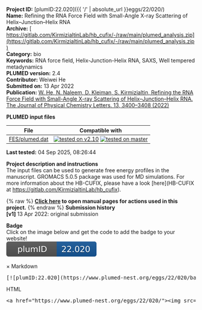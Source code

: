 **Project ID:** [plumID:22.020]({{ '/' | absolute_url }}eggs/22/020/)  
**Name:**  Refining the RNA Force Field with Small-Angle X-ray Scattering of Helix–Junction–Helix RNA  
**Archive:** [ https://gitlab.com/KirmizialtinLab/hb_cufix/-/raw/main/plumed_analysis.zip](https://gitlab.com/KirmizialtinLab/hb_cufix/-/raw/main/plumed_analysis.zip)  
**Category:**  bio  
**Keywords:**  RNA force field, Helix-Junction-Helix RNA, SAXS, Well tempered metadynamics  
**PLUMED version:**  2.4  
**Contributor:**  Weiwei He  
**Submitted on:** 13 Apr 2022  
**Publication:** [W. He, N. Naleem, D. Kleiman, S. Kirmizialtin, Refining the RNA Force Field with Small-Angle X-ray Scattering of Helix–Junction–Helix RNA. The Journal of Physical Chemistry Letters. 13, 3400–3408 (2022)](http://dx.doi.org/10.1021/acs.jpclett.2c00359)  
  
**PLUMED input files**  
  
| File     | Compatible with |  
|:--------:|:--------:|  
| [FES/plumed.dat](./data/FES/plumed.dat.md) |  [![tested on v2.10](https://img.shields.io/badge/v2.10-passing-green.svg)](data/FES/plumed.dat.plumed.stderr) [![tested on master](https://img.shields.io/badge/master-passing-green.svg)](data/FES/plumed.dat.plumed_master.stderr) |  
  
**Last tested:**  04 Sep 2025, 08:26:44
  
**Project description and instructions**  
The input files can be used to generate free energy profiles in the manuscript. GROMACS 5.0.5 package was used for MD simulations. For more information about the HB-CUFIX, please have a look [here](HB-CUFIX at https://gitlab.com/KirmizialtinLab/hb_cufix). 

  
{% raw %}
<b><a href="https://www.plumed.org/doc-master/user-doc/html/actionlist/?actions=TORSION,WHOLEMOLECULES,COM,METAD,DISTANCE,PRINT,GROUP" target="_blank">Click here</a> to open manual pages for actions used in this project.</b>
{% endraw %}
**Submission history**  
**[v1]** 13 Apr 2022: original submission  
  
**Badge**  
Click on the image below and get the code to add the badge to your website!  
<img src="./badge.svg" alt="plumeDnest:22.020" id="myBtn" class="badge">
<div id="myModal" class="modal">
  <div class="modal-content">
    <span class="close">&times;</span>
    Markdown<pre>[![plumID:22.020](https://www.plumed-nest.org/eggs/22/020/badge.svg)](https://www.plumed-nest.org/eggs/22/020/)</pre>
    HTML<pre>&lt;a href="https://www.plumed-nest.org/eggs/22/020/"&gt;&lt;img src="https://www.plumed-nest.org/eggs/22/020/badge.svg" alt="plumID:22.020"&gt;&lt;/a&gt;</pre>
  </div>
</div>
